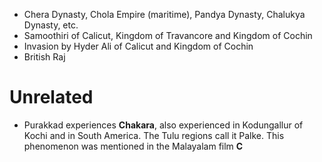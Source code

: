 - Chera Dynasty, Chola Empire (maritime), Pandya Dynasty, Chalukya Dynasty, etc.
- Samoothiri of Calicut, Kingdom of Travancore and Kingdom of Cochin
- Invasion by Hyder Ali of Calicut and Kingdom of Cochin
- British Raj






# Unrelated
- Purakkad experiences **Chakara**, also experienced in Kodungallur of Kochi and in South America. The Tulu regions call it Palke. This phenomenon was mentioned in the Malayalam film **C**